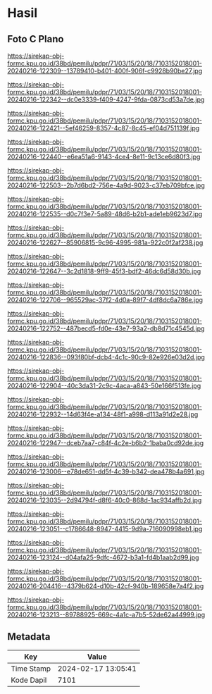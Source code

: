# Hasil

## Foto C Plano

https://sirekap-obj-formc.kpu.go.id/38bd/pemilu/pdpr/71/03/15/20/18/7103152018001-20240216-122309--13789410-b401-400f-906f-c9928b90be27.jpg

https://sirekap-obj-formc.kpu.go.id/38bd/pemilu/pdpr/71/03/15/20/18/7103152018001-20240216-122342--dc0e3339-f409-4247-9fda-0873cd53a7de.jpg

https://sirekap-obj-formc.kpu.go.id/38bd/pemilu/pdpr/71/03/15/20/18/7103152018001-20240216-122421--5ef46259-8357-4c87-8c45-ef04d751139f.jpg

https://sirekap-obj-formc.kpu.go.id/38bd/pemilu/pdpr/71/03/15/20/18/7103152018001-20240216-122440--e6ea51a6-9143-4ce4-8e11-9c13ce6d80f3.jpg

https://sirekap-obj-formc.kpu.go.id/38bd/pemilu/pdpr/71/03/15/20/18/7103152018001-20240216-122503--2b7d6bd2-756e-4a9d-9023-c37eb709bfce.jpg

https://sirekap-obj-formc.kpu.go.id/38bd/pemilu/pdpr/71/03/15/20/18/7103152018001-20240216-122535--d0c7f3e7-5a89-48d6-b2b1-ade1eb9623d7.jpg

https://sirekap-obj-formc.kpu.go.id/38bd/pemilu/pdpr/71/03/15/20/18/7103152018001-20240216-122627--85906815-9c96-4995-981a-922c0f2af238.jpg

https://sirekap-obj-formc.kpu.go.id/38bd/pemilu/pdpr/71/03/15/20/18/7103152018001-20240216-122647--3c2d1818-9ff9-45f3-bdf2-46dc6d58d30b.jpg

https://sirekap-obj-formc.kpu.go.id/38bd/pemilu/pdpr/71/03/15/20/18/7103152018001-20240216-122706--965529ac-37f2-4d0a-89f7-4df8dc6a786e.jpg

https://sirekap-obj-formc.kpu.go.id/38bd/pemilu/pdpr/71/03/15/20/18/7103152018001-20240216-122752--487becd5-fd0e-43e7-93a2-db8d71c4545d.jpg

https://sirekap-obj-formc.kpu.go.id/38bd/pemilu/pdpr/71/03/15/20/18/7103152018001-20240216-122836--093f80bf-dcb4-4c1c-90c9-82e926e03d2d.jpg

https://sirekap-obj-formc.kpu.go.id/38bd/pemilu/pdpr/71/03/15/20/18/7103152018001-20240216-122904--40c3da31-2c9c-4aca-a843-50e166f513fe.jpg

https://sirekap-obj-formc.kpu.go.id/38bd/pemilu/pdpr/71/03/15/20/18/7103152018001-20240216-122932--14d63f4e-a134-48f1-a998-d113a91d2e28.jpg

https://sirekap-obj-formc.kpu.go.id/38bd/pemilu/pdpr/71/03/15/20/18/7103152018001-20240216-122947--dceb7aa7-c84f-4c2e-b6b2-1baba0cd92de.jpg

https://sirekap-obj-formc.kpu.go.id/38bd/pemilu/pdpr/71/03/15/20/18/7103152018001-20240216-123006--e78de651-dd5f-4c39-b342-dea478b4a691.jpg

https://sirekap-obj-formc.kpu.go.id/38bd/pemilu/pdpr/71/03/15/20/18/7103152018001-20240216-123035--2d94794f-d8f6-40c0-868d-1ac934affb2d.jpg

https://sirekap-obj-formc.kpu.go.id/38bd/pemilu/pdpr/71/03/15/20/18/7103152018001-20240216-123051--c1786648-8947-4415-9d9a-716090998eb1.jpg

https://sirekap-obj-formc.kpu.go.id/38bd/pemilu/pdpr/71/03/15/20/18/7103152018001-20240216-123124--d04afa25-9dfc-4672-b3a1-fd4b1aab2d99.jpg

https://sirekap-obj-formc.kpu.go.id/38bd/pemilu/pdpr/71/03/15/20/18/7103152018001-20240216-204416--4379b624-d10b-42cf-940b-189658e7a4f2.jpg

https://sirekap-obj-formc.kpu.go.id/38bd/pemilu/pdpr/71/03/15/20/18/7103152018001-20240216-123213--89788925-669c-4a1c-a7b5-52de62a44999.jpg


## Metadata

| Key        | Value               |
| ---------- | ------------------- |
| Time Stamp | 2024-02-17 13:05:41 |
| Kode Dapil | 7101                |



